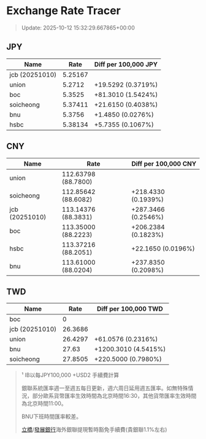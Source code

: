 # Exchange Rate Tracer

> Update: 2025-10-12 15:32:29.667865+00:00

## JPY

| Name           |    Rate | Diff per 100,000 JPY   |
|----------------|---------|------------------------|
| jcb (20251010) | 5.25167 |                        |
| union          | 5.2712  | +19.5292 (0.3719%)     |
| boc            | 5.3525  | +81.3010 (1.5424%)     |
| soicheong      | 5.37411 | +21.6150 (0.4038%)     |
| bnu            | 5.3756  | +1.4850 (0.0276%)      |
| hsbc           | 5.38134 | +5.7355 (0.1067%)      |

## CNY

| Name           | Rate                | Diff per 100,000 CNY   |
|----------------|---------------------|------------------------|
| union          | 112.63798	(88.7800) |                        |
| soicheong      | 112.85642	(88.6082) | +218.4330 (0.1939%)    |
| jcb (20251010) | 113.14376	(88.3831) | +287.3466 (0.2546%)    |
| boc            | 113.35000	(88.2223) | +206.2384 (0.1823%)    |
| hsbc           | 113.37216	(88.2051) | +22.1650 (0.0196%)     |
| bnu            | 113.61000	(88.0204) | +237.8350 (0.2098%)    |

## TWD

| Name           |    Rate | Diff per 100,000 TWD   |
|----------------|---------|------------------------|
| boc            |  0      |                        |
| jcb (20251010) | 26.3686 |                        |
| union          | 26.4297 | +61.0576 (0.2316%)     |
| bnu            | 27.63   | +1200.3010 (4.5415%)   |
| soicheong      | 27.8505 | +220.5000 (0.7980%)    |


> ¹ IB以每JPY100,000 +USD2 手續費計算
>
> 銀聯系統匯率週一至週五每日更新，週六周日延用週五匯率。如無特殊情況，部分歐系貨幣匯率生效時間為北京時間16:30，其他貨幣匯率生效時間為北京時間11:00。
>
> BNU下班時間匯率較差。
>
> [立橋](https://www.wlbank.com.mo/uploads/ueditor/file/20181211/1544536513900230.pdf)/[發展銀行](https://www.mdb.com.mo/Service_Charges_20230728.pdf)海外銀聯提現暫時豁免手續費(貴銀聯1.1%左右)

